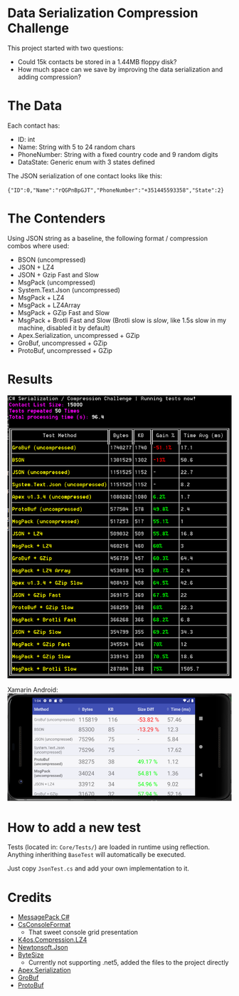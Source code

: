 # Data Serialization Compression Challenge

This project started with two questions: 

* Could 15k contacts be stored in a 1.44MB floppy disk?
* How much space can we save by improving the data serialization and adding compression?

# The Data

Each contact has:

* ID: int
* Name: String with 5 to 24 random chars
* PhoneNumber: String with a fixed country code and 9 random digits
* DataState: Generic enum with 3 states defined

The JSON serialization of one contact looks like this:

`{"ID":0,"Name":"rQGPnBpGJT","PhoneNumber":"+351445593358","State":2}`

# The Contenders

Using JSON string as a baseline, the following format / compression combos where used:

* BSON (uncompressed)
* JSON + LZ4
* JSON + Gzip Fast and Slow
* MsgPack (uncompressed)
* System.Text.Json (uncompressed)
* MsgPack + LZ4
* MsgPack + LZ4Array
* MsgPack + GZip Fast and Slow
* MsgPack + Brotli Fast and Slow (Brotli slow is _*slow*_, like 1.5s slow in my machine, disabled it by default)
* Apex.Serialization, uncompressed + GZip
* GroBuf, uncompressed + GZip
* ProtoBuf, uncompressed + GZip

# Results

![Results](/docs/results_v4.png)

Xamarin Android:
![Results Android](/docs/android_v1.png)

# How to add a new test

Tests (located in: `Core/Tests/`) are loaded in runtime using reflection. Anything inherithing `BaseTest` will automatically be executed. 

Just copy `JsonTest.cs` and add your own implementation to it.

# Credits

* [MessagePack C#](https://github.com/neuecc/MessagePack-CSharp)
* [CsConsoleFormat](https://github.com/Athari/CsConsoleFormat/)
    * That sweet console grid presentation 
* [K4os.Compression.LZ4](https://github.com/MiloszKrajewski/K4os.Compression.LZ4)
* [Newtonsoft.Json](https://github.com/JamesNK/Newtonsoft.Json)
* [ByteSize](https://github.com/omar/ByteSize)
    * Currently not supporting .net5, added the files to the project directly
* [Apex.Serialization](https://github.com/dbolin/Apex.Serialization/)
* [GroBuf](https://github.com/skbkontur/GroBuf/)
* [ProtoBuf](https://github.com/protobuf-net/protobuf-net)


